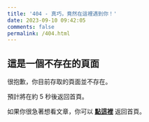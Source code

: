 ```yaml
---
title: '404 - 真巧，竟然在這裡遇到你！'
date: 2023-09-10 09:42:05
comments: false
permalink: /404.html
---
```


<!-- markdownlint-disable MD039 MD033 -->

## 這是一個不存在的頁面

很抱歉，你目前存取的頁面並不存在。

預計將在約 <span id="timeout">5</span> 秒後返回首頁。

如果你很急著想看文章，你可以 **[點這裡](https://neko0xff.github.io/)** 返回首頁。

<script >
let countTime = 5;

function count() {
  
  document.getElementById('timeout').textContent = countTime;
  countTime -= 1;
  if(countTime === 0){
    location.href = 'https://neko0xff.github.io/'; // 記得改成自己網址 Url
  }
  setTimeout(() => {
    count();
  }, 1000);
}

count();
</script>

